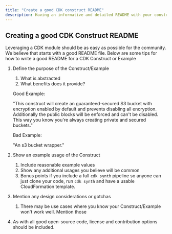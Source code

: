 ```yaml
---
title: "Create a good CDK construct README"
description: Having an informative and detailed README with your construct greatly helps adoption. Here are some tips.
---
```


## Creating a good CDK Construct README

Leveraging a CDK module should be as easy as possible for the community. We believe that starts with a good README file. Below are some tips for how to write a good README for a CDK Construct or Example

1. Define the purpose of the Construct/Example
    1. What is abstracted
    1. What benefits does it provide?
    
    Good Example:
    
    "This construct will create an guaranteed-secured S3 bucket with encryption enabled by default and prevents disabling all encryption. Additionally the public blocks will be enforced and can't be disabled. This way you know you're always creating private and secured buckets."
    
    Bad Example:
    
    "An s3 bucket wrapper."

1. Show an example usage of the Construct
    1. Include reasonable example values
    1. Show any additional usages you believe will be common
    1. Bonus points if you include a full `cdk synth` pipeline so anyone can just clone your code, run `cdk synth` and have a usable CloudFormation template.    

1. Mention any design considerations or gotchas
    1. There may be use cases where you know your Construct/Example won't work well. Mention those
    
1. As with all good open-source code, license and contribution options should be included.
